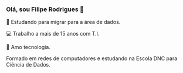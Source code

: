 ### Olá, sou Filipe Rodrigues 👋

<!--
**Sallesfilipe/Sallesfilipe** is a ✨ _special_ ✨ repository because its `README.md` (this file) appears on your GitHub profile.

Here are some ideas to get you started:

- 🔭 I’m currently working on ...
- 🌱 I’m currently learning ...
- 👯 I’m looking to collaborate on ...
- 🤔 I’m looking for help with ...
- 💬 Ask me about ...
- 📫 How to reach me: ...
- 😄 Pronouns: ...
- ⚡ Fun fact: ...
-->
:blue_book: Estudando para migrar para a área de dados.

:computer: Trabalho a mais de 15 anos com T.I.

:iphone: Amo tecnologia.

Formado em redes de computadores e estudando na Escola DNC para Ciência de Dados.
